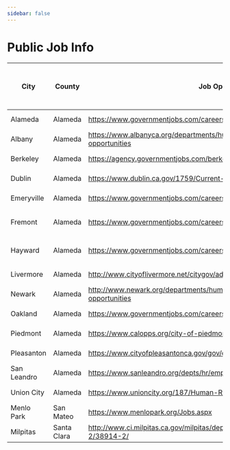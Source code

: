 ```yaml
---
sidebar: false
---
```

# Public Job Info
| City | County | Job Openings | Job Descriptions | Annual Salary Top (Non-Senior) | Title | Lookup Date |
| --- | --- | --- | --- | --- | --- | --- |
| Alameda | Alameda | https://www.governmentjobs.com/careers/alamedaca | https://www.governmentjobs.com/careers/alamedaca/classspecs | $123,672  | Associate | Aug-2019 |
| Albany | Alameda | https://www.albanyca.org/departments/human-resources/employment-opportunities | https://www.albanyca.org/departments/human-resources/job-classifications | $112,488  | Associate | Aug-2019 |
| Berkeley | Alameda | https://agency.governmentjobs.com/berkeley/default.cfm | https://agency.governmentjobs.com/berkeley/default.cfm?action=agencyspecs | $140,351  | Associate | Aug-2019 |
| Dublin | Alameda | https://www.dublin.ca.gov/1759/Current-Opportunities | https://www.dublin.ca.gov/298/City-Employment-Information | $148,560  | Associate | Aug-2019 |
| Emeryville | Alameda | https://www.governmentjobs.com/careers/emeryville | https://www.ci.emeryville.ca.us/564/Job-Classifications-Salaries | $115,428  | Associate | Aug-2019 |
| Fremont | Alameda | https://www.governmentjobs.com/careers/fremontca | https://www.fremont.gov/DocumentCenter/View/18355/Salary-Schedule-for-Regular-Full-Time-and-Part-Time-Employees?bidId= | $135,324  | Associate | Aug-2019 |
| Hayward | Alameda | https://www.governmentjobs.com/careers/haywardca | https://www.hayward-ca.gov/your-government/departments/human-resources/job-descriptions-salaries | $119,517  | Associate | Aug-2019 |
| Livermore | Alameda | http://www.cityoflivermore.net/citygov/admin/hr/jobs/ | http://www.cityoflivermore.net/citygov/admin/hr/jobdesc.htm | $131,232  | Associate | Aug-2019 |
| Newark | Alameda | http://www.newark.org/departments/human-resources/employment-opportunities | http://www.newark.org/departments/human-resources/mou-s-salary-schedules-class-specs-benefits | $142,092  | Associate | Aug-2019 |
| Oakland | Alameda | https://www.governmentjobs.com/careers/oaklandca | https://www.governmentjobs.com/careers/oaklandca/classspecs | $120,075  | Civil | Aug-2019 |
| Piedmont | Alameda | https://www.calopps.org/city-of-piedmont | http://www.ci.piedmont.ca.us/hr/ | $135,336  | Engineer | Aug-2019 |
| Pleasanton | Alameda | https://www.cityofpleasantonca.gov/gov/depts/hr/jobs/default.asp | https://agency.governmentjobs.com/pleasanton/default.cfm?action=agencyspecs | $141,918  | Associate | Aug-2019 |
| San Leandro | Alameda | https://www.sanleandro.org/depts/hr/employment_opportunities/currempopps.asp | https://www.sanleandro.org/depts/hr/jb.asp | $97,468  | Associate | Aug-2019 |
| Union City | Alameda | https://www.unioncity.org/187/Human-Resources | https://www.unioncity.org/DocumentCenter/View/257/Civil-Engineer-I-II-III-PDF?bidId= | $110,772  | Engineer III | Aug-2019 |
| Menlo Park | San Mateo | https://www.menlopark.org/Jobs.aspx | https://www.menlopark.org/1155/Job-classifications | $135,174  | Associate | Aug-2019 |
| Milpitas | Santa Clara | http://www.ci.milpitas.ca.gov/milpitas/departments/about-human-resources-2/38914-2/ | http://www.ci.milpitas.ca.gov/milpitas/departments/about-human-resources-2/classification-and-compensation/ | $136,761  | Associate | Aug-2019 |